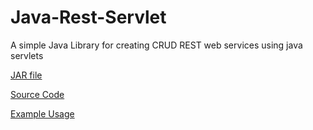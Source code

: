 # Java-Rest-Servlet
A simple Java Library for creating CRUD REST web services using java servlets

[JAR file](./RESTServlet/dist)

[Source Code](./RESTServlet/src/com/tna/)

[Example Usage](./RESTServletExample/src/java)
